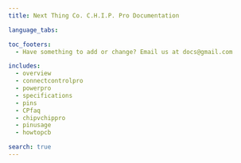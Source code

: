 ```yaml
---
title: Next Thing Co. C.H.I.P. Pro Documentation 

language_tabs:

toc_footers:
  - Have something to add or change? Email us at docs@gmail.com

includes:
  - overview
  - connectcontrolpro
  - powerpro
  - specifications
  - pins
  - CPfaq
  - chipvchippro
  - pinusage
  - howtopcb

search: true
---
```

